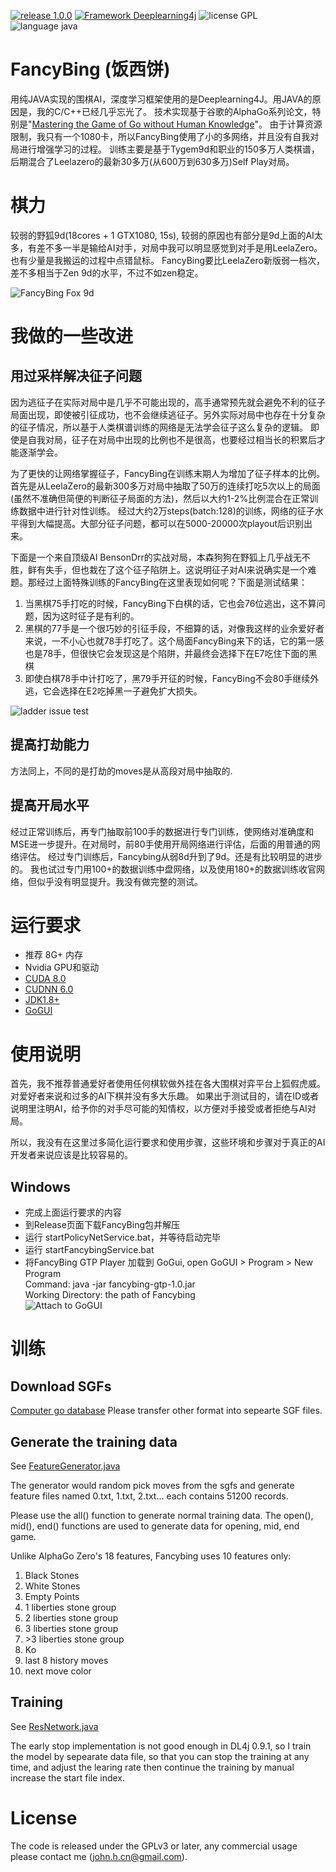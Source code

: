 [![release 1.0.0](https://img.shields.io/badge/release-1.0.0-blue.svg)](https://github.com/johnhuang-cn/FancyBing/releases)
[![Framework Deeplearning4j](https://img.shields.io/badge/framework-DeepLearning4j-brightgreen.svg)](https://deeplearning4j.org/)
![license GPL](https://img.shields.io/badge/license-GPL-blue.svg)
![language java](https://img.shields.io/badge/language-java-brightgreen.svg)

# FancyBing (饭西饼)
用纯JAVA实现的围棋AI，深度学习框架使用的是Deeplearning4J。用JAVA的原因是，我的C/C++已经几乎忘光了。
技术实现基于谷歌的AlphaGo系列论文，特别是"[Mastering the Game of Go without Human Knowledge](https://deepmind.com/documents/119/agz_unformatted_nature.pdf)"。
由于计算资源限制，我只有一个1080卡，所以FancyBing使用了小的多网络，并且没有自我对局进行增强学习的过程。
训练主要是基于Tygem9d和职业的150多万人类棋谱，后期混合了Leelazero的最新30多万(从600万到630多万)Self Play对局。

# 棋力
较弱的野狐9d(18cores + 1 GTX1080, 15s), 较弱的原因也有部分是9d上面的AI太多，有差不多一半是输给AI对手，对局中我可以明显感觉到对手是用LeelaZero。也有少量是我搬运的过程中点错鼠标。
FancyBing要比LeelaZero新版弱一档次，差不多相当于Zen 9d的水平，不过不如zen稳定。

![FancyBing Fox 9d](docs/images/fancybing.png)

# 我做的一些改进
## 用过采样解决征子问题
因为逃征子在实际对局中是几乎不可能出现的，高手通常预先就会避免不利的征子局面出现，即使被引征成功，也不会继续逃征子。另外实际对局中也存在十分复杂的征子情况，所以基于人类棋谱训练的网络是无法学会征子这么复杂的逻辑。
即使是自我对局，征子在对局中出现的比例也不是很高，也要经过相当长的积累后才能逐渐学会。

为了更快的让网络掌握征子，FancyBing在训练末期人为增加了征子样本的比例。首先是从LeelaZero的最新300多万对局中抽取了50万的连续打吃5次以上的局面(虽然不准确但简便的判断征子局面的方法)，然后以大约1-2%比例混合在正常训练数据中进行针对性训练。
经过大约2万steps(batch:128)的训练，网络的征子水平得到大幅提高。大部分征子问题，都可以在5000-20000次playout后识别出来。

下面是一个来自顶级AI BensonDrr的实战对局，本森狗狗在野狐上几乎战无不胜，鲜有失手，但也栽在了这个征子陷阱上。这说明征子对AI来说确实是一个难题。那经过上面特殊训练的FancyBing在这里表现如何呢？下面是测试结果：
1) 当黑棋75手打吃的时候，FancyBing下白棋的话，它也会76位逃出，这不算问题，因为这时征子是有利的。
2) 黑棋的77手是一个很巧妙的引征手段，不细算的话，对像我这样的业余爱好者来说，一不小心也就78手打吃了。这个局面FancyBing来下的话，它的第一感也是78手，但很快它会发现这是个陷阱，并最终会选择下在E7吃住下面的黑棋
3) 即使白棋78手中计打吃了，黑79手开征的时候，FancyBing不会80手继续外逃，它会选择在E2吃掉黑一子避免扩大损失。

![ladder issue test](docs/images/laddertest.png)

## 提高打劫能力
方法同上，不同的是打劫的moves是从高段对局中抽取的.

## 提高开局水平
经过正常训练后，再专门抽取前100手的数据进行专门训练，使网络对准确度和MSE进一步提升。在对局时，前80手使用开局网络进行评估，后面的用普通的网络评估。
经过专门训练后，Fancybing从弱8d升到了9d。还是有比较明显的进步的。
我也试过专门用100+的数据训练中盘网络，以及使用180+的数据训练收官网络，但似乎没有明显提升。我没有做完整的测试。

# 运行要求
* 推荐 8G+ 内存
* Nvidia GPU和驱动
* [CUDA 8.0](https://developer.nvidia.com/cuda-zone)
* [CUDNN 6.0](https://developer.nvidia.com/cudnn)
* [JDK1.8+](http://www.oracle.com/technetwork/java/javase/downloads/index.html)
* [GoGUI](https://sourceforge.net/projects/gogui/)

# 使用说明
首先，我不推荐普通爱好者使用任何棋软做外挂在各大围棋对弈平台上狐假虎威。对爱好者来说和过多的AI下棋并没有多大乐趣。
如果出于测试目的，请在ID或者说明里注明AI，给予你的对手尽可能的知情权，以方便对手接受或者拒绝与AI对局。

所以，我没有在这里过多简化运行要求和使用步骤，这些环境和步骤对于真正的AI开发者来说应该是比较容易的。

## Windows
* 完成上面运行要求的内容
* 到Release页面下载FancyBing包并解压
* 运行 startPolicyNetService.bat，并等待启动完毕
* 运行 startFancybingService.bat
* 将FancyBing GTP Player 加载到 GoGui, open GoGUI > Program > New Program<br/>Command: java -jar fancybing-gtp-1.0.jar<br/>Working Directory: the path of Fancybing<br/>
![Attach to GoGUI](/docs/images/attach_to_gogui.png)

# 训练
## Download SGFs
[Computer go database](https://github.com/yenw/computer-go-dataset)
Please transfer other format into sepearte SGF files.

## Generate the training data
See [FeatureGenerator.java](/fancybing-train/src/main/java/net/xdevelop/go/preprocess/FeatureGenerator.java)

The generator would random pick moves from the sgfs and generate feature files named 0.txt, 1.txt, 2.txt... each contains 51200 records.

Please use the all() function to generate normal training data. The open(), mid(), end() functions are used to generate data for opening, mid, end game.

Unlike AlphaGo Zero's 18 features, Fancybing uses 10 features only:
1) Black Stones
2) White Stones
3) Empty Points
4) 1 liberties stone group
5) 2 liberties stone group
6) 3 liberties stone group
7) &gt;3 liberties stone group
8) Ko
9) last 8 history moves
10) next move color

## Training
See [ResNetwork.java](/fancybing-policynet/src/main/java/net/xdevelop/go/policynet/PolicyNetService.java)

The early stop implementation is not good enough in DL4j 0.9.1, so I train the model by sepearate data file, so that you can stop the training at any time, and adjust the learing rate then continue the training by manual increase the start file index.

# License
The code is released under the GPLv3 or later, any commercial usage please contact me (john.h.cn@gmail.com).
